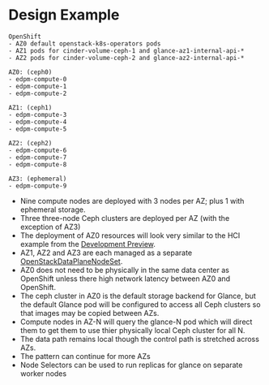 # Design Example

```
OpenShift
- AZ0 default openstack-k8s-operators pods
- AZ1 pods for cinder-volume-ceph-1 and glance-az1-internal-api-*
- AZ2 pods for cinder-volume-ceph-2 and glance-az2-internal-api-*

AZ0: (ceph0)
- edpm-compute-0
- edpm-compute-1
- edpm-compute-2

AZ1: (ceph1)
- edpm-compute-3
- edpm-compute-4
- edpm-compute-5

AZ2: (ceph2)
- edpm-compute-6
- edpm-compute-7
- edpm-compute-8

AZ3: (ephemeral)
- edpm-compute-9
```

- Nine compute nodes are deployed with 3 nodes per AZ; plus 1 with
  ephemeral storage.
- Three three-node Ceph clusters are deployed per AZ (with the
  exception of AZ3)
- The deployment of AZ0 resources will look very similar to the HCI
  example from the
  [Development Preview](https://access.redhat.com/rhosp-18-dev-preview-3-release-notes).
- AZ1, AZ2 and AZ3 are each managed as a separate
  [OpenStackDataPlaneNodeSet](https://openstack-k8s-operators.github.io/dataplane-operator/user/index.html#_dataplane_operator_crd_design_and_resources).
- AZ0 does not need to be physically in the same data center as
  OpenShift unless there high network latency between AZ0 and OpenShift.
- The ceph cluster in AZ0 is the default storage backend for Glance,
  but the default Glance pod will be configured to access all Ceph
  clusters so that images may be copied between AZs.
- Compute nodes in AZ-N  will query the glance-N pod which will direct
  them to get them to use thier physically local Ceph cluster for all N.
- The data path remains local though the control path is stretched
  across AZs.
- The pattern can continue for more AZs
- Node Selectors can be used to run replicas for glance on separate
  worker nodes
